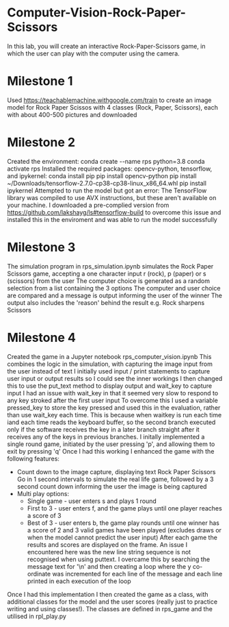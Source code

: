 # Computer-Vision-Rock-Paper-Scissors
In this lab, you will create an interactive Rock-Paper-Scissors game, in which the user can play with the computer using the camera.
# Milestone 1
Used https://teachablemachine.withgoogle.com/train to create an image model for Rock Paper Scissos with 4 classes (Rock, Paper, Scissors), each with about 400-500 pictures and downloaded

# Milestone 2
Created the environment: 
   conda create --name rps python=3.8
   conda activate rps
Installed the required packages: opencv-python, tensorflow, and ipykernel:
   conda install pip
   pip install opencv-python
   pip install ~/Downloads/tensorflow-2.7.0-cp38-cp38-linux_x86_64.whl
   pip install ipykernel
Attempted to run the model but got an error: The TensorFlow library was compiled to use AVX instructions, but these aren't available on your machine.
I downloaded a pre-complied version from https://github.com/lakshayg/ls#tensorflow-build to overcome this issue and installed this in the enviroment and was able to run the model successfully

# Milestone 3

The simulation program in rps_simulation.ipynb simulates the Rock Paper Scissors game, accepting a one character input r (rock), p (paper) or s (scissors) from the user
The computer choice is generated as a random selection from a list containing the 3 options
The computer and user choice are compared and a message is output informing the user of the winner
The output also includes the 'reason' behind the result e.g. Rock sharpens Scissors

# Milestone 4
Created the game in a Jupyter notebook rps_computer_vision.ipynb
This combines the logic in the simulation, with capturing the image input from the user instead of text
I initially used input / print statements to capture user input or output results so I could see the inner workings
I then changed this to use the put_text method to display output and wait_key to capture input
I had an issue with wait_key in that it seemed very slow to respond to any key stroked after the first user input
To overcome this I used a variable pressed_key to store the key pressed and used this in the evaluation, rather than use wait_key each time.  This is because when waitkey is run each time iand each time reads the keyboard buffer, so the second branch executed only if the software receives the key in a later branch straight after it receives any of the keys in previous branches.
I initally implemented a single round game, initiated by the user pressing 'p', and allowing them to exit by pressing 'q'
Once I had this working I enhanced the game with the following features:
* Count down to the image capture, displaying text Rock Paper Scissors Go in 1 second intervals to simulate the real life game, followed by a 3 second count down informing the user the image is being captured
* Multi play options:
    * Single game - user enters s and plays 1 round
    * First to 3 - user enters f, and the game plays until one player reaches a score of 3
    * Best of 3 - user enters b, the game play rounds until one winner has a score of 2 and 3 valid games have been played (excludes draws or when the model cannot predict the user input)
After each game the results and scores are displayed on the frame.  An issue I encountered here was the new line string sequence is not recognised when using puttext.  I overcame this by searching the message text for '\n' and then creating a loop where the y co-ordinate was incremented for each line of the message and each line printed in each execution of the loop

Once I had this implementation I then created the game as a class, with additional classes for the model and the user scores (really just to practice writing and using classes!).
The classes are defined in rps_game and the utilised in rpl_play.py


